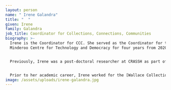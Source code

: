 ```yaml
---
layout: person
name: " Irene Galandra"
title: "  "
given: Irene
family: Galandra
job_title: Coordinator for Collections, Connections, Communities
biography: >-
  Irene is the Coordinator for CCC. She served as the Coordinator for the
  Minderoo Centre for Technology and Democracy for four years from 2020 to 2024.


  Previously, Irene was a post-doctoral researcher at CRASSH as part of the ERC-funded project *Genius Before Romanticism.* She completed her doctorate as a member of the ERC-funded project *Domestic Devotions: the Place of Piety in the Italian Renaissance Home, 1400-1600* at the University of Cambridge.


  Prior to her academic career, Irene worked for the [Wallace Collection](https://eur03.safelinks.protection.outlook.com/?url=https%3A%2F%2Fwww.wallacecollection.org%2F&data=05%7C02%7Cep742%40cam.ac.uk%7C42f25630314141d8ab8f08dd3619fb2f%7C49a50445bdfa4b79ade3547b4f3986e9%7C1%7C0%7C638726207396968311%7CUnknown%7CTWFpbGZsb3d8eyJFbXB0eU1hcGkiOnRydWUsIlYiOiIwLjAuMDAwMCIsIlAiOiJXaW4zMiIsIkFOIjoiTWFpbCIsIldUIjoyfQ%3D%3D%7C0%7C%7C%7C&sdata=M%2BNfiPU%2BV%2BJ0Z3eJrSGN8D%2FdPCeaaV%2FBSsLMKxRF0lc%3D&reserved=0 "https\://eur03.safelinks.protection.outlook.com/?url=https%3A%2F%2Fwww.wallacecollection.org%2F&data=05%7C02%7Cep742%40cam.ac.uk%7C42f25630314141d8ab8f08dd3619fb2f%7C49a50445bdfa4b79ade3547b4f3986e9%7C1%7C0%7C638726207396968311%7CUnknown%7CTWFpbGZsb3d8eyJFbXB0eU1hcGkiOnRydWUsIlYiOiIwLjAuMDAwMCIsIlAiOiJXaW4zMiIsIkFOIjoiTWFpbCIsIldUIjoyfQ%3D%3D%7C0%7C%7C%7C&sdata=M%2BNfiPU%2BV%2BJ0Z3eJrSGN8D%2FdPCeaaV%2FBSsLMKxRF0lc%3D&reserved=0"), Christie’s, the [National Gallery](https://eur03.safelinks.protection.outlook.com/?url=https%3A%2F%2Fwww.nationalgallery.org.uk%2F&data=05%7C02%7Cep742%40cam.ac.uk%7C42f25630314141d8ab8f08dd3619fb2f%7C49a50445bdfa4b79ade3547b4f3986e9%7C1%7C0%7C638726207396992735%7CUnknown%7CTWFpbGZsb3d8eyJFbXB0eU1hcGkiOnRydWUsIlYiOiIwLjAuMDAwMCIsIlAiOiJXaW4zMiIsIkFOIjoiTWFpbCIsIldUIjoyfQ%3D%3D%7C0%7C%7C%7C&sdata=tEkb4UGK1T4PykwTsa2KOuoO5by4h67hlMDVPLShtVo%3D&reserved=0 "https\://eur03.safelinks.protection.outlook.com/?url=https%3A%2F%2Fwww.nationalgallery.org.uk%2F&data=05%7C02%7Cep742%40cam.ac.uk%7C42f25630314141d8ab8f08dd3619fb2f%7C49a50445bdfa4b79ade3547b4f3986e9%7C1%7C0%7C638726207396992735%7CUnknown%7CTWFpbGZsb3d8eyJFbXB0eU1hcGkiOnRydWUsIlYiOiIwLjAuMDAwMCIsIlAiOiJXaW4zMiIsIkFOIjoiTWFpbCIsIldUIjoyfQ%3D%3D%7C0%7C%7C%7C&sdata=tEkb4UGK1T4PykwTsa2KOuoO5by4h67hlMDVPLShtVo%3D&reserved=0") in London, and the [Fitzwilliam Museum](https://fitzmuseum.cam.ac.uk/ "https\://fitzmuseum.cam.ac.uk/") in Cambridge.
image: /assets/uploads/irene-galandra.jpg
---
```

